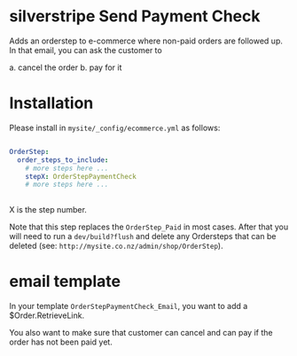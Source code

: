 # silverstripe Send Payment Check
Adds an orderstep to e-commerce where non-paid orders are followed up.  In that email, you can ask the customer to 

a. cancel the order
b. pay for it

# Installation

Please install in `mysite/_config/ecommerce.yml` as follows:

```yml

OrderStep:
  order_steps_to_include:
    # more steps here ...
    stepX: OrderStepPaymentCheck
    # more steps here ...
    
```
X is the step number.

Note that this step replaces the `OrderStep_Paid` in most cases.  After that you will need to run a `dev/build?flush` and delete any Ordersteps that can be deleted (see: `http://mysite.co.nz/admin/shop/OrderStep`). 


# email template

In your template `OrderStepPaymentCheck_Email`, you want to add a $Order.RetrieveLink.  

You also want to make sure that customer can cancel and can pay if the order has not been paid yet.


